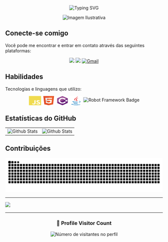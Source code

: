 <div align="center">
  <img src="https://readme-typing-svg.herokuapp.com?font=Fira+Code&weight=600&pause=1000&color=F73131&background=FFFFFF00&width=435&height=53&lines=Bem+vindo+ao+meu+perfil!!!+;Meu+nome+é+Kéure+Passos" alt="Typing SVG" />
</div>

<p align="center">
  <img src="https://media2.dev.to/dynamic/image/width=800%2Cheight=%2Cfit=scale-down%2Cgravity=auto%2Cformat=auto/https%3A%2F%2Fdev-to-uploads.s3.amazonaws.com%2Fuploads%2Farticles%2F2spvnepyxjwyv1geq7mh.gif" alt="Imagem Ilustrativa" width="300"/>
</p>

## Conecte-se comigo

Você pode me encontrar e entrar em contato através das seguintes plataformas:

<p align="center">
  <a href="https://instagram.com/keure_passos" target="_blank"><img src="https://img.shields.io/badge/-Instagram-%23E4405F?style=for-the-badge&logo=instagram&logoColor=white" target="_blank"></a>
  <a href="https://www.linkedin.com/in/k%C3%A9ure-passos-soares-6b6ba8268/" target="_blank"><img src="https://img.shields.io/badge/-LinkedIn-%230077B5?style=for-the-badge&logo=linkedin&logoColor=white" target="_blank"></a>
  <a href="mailto:keurepassos17@gmail.com">
    <img src="https://img.shields.io/badge/-Gmail-%23333?style=for-the-badge&logo=gmail&logoColor=white" alt="Gmail" />
  </a>
</p>

## Habilidades

Tecnologias e linguagens que utilizo:

<p align="center">
  <img align="center" alt="Keure-Js" height="30" width="40" src="https://raw.githubusercontent.com/devicons/devicon/master/icons/javascript/javascript-plain.svg">
  <img align="center" alt="Keure-HTML" height="30" width="40" src="https://raw.githubusercontent.com/devicons/devicon/master/icons/html5/html5-original.svg">
  <img align="center" alt="Keure-Csharp" height="30" width="40" src="https://raw.githubusercontent.com/devicons/devicon/master/icons/csharp/csharp-original.svg">
  <img align="center" alt="Keure-Java" height="30" width="40" src="https://raw.githubusercontent.com/devicons/devicon/master/icons/java/java-original.svg">
  <img src="https://img.shields.io/badge/Robot%20Framework-black?style=for-the-badge&logo=robotframework" alt="Robot Framework Badge">
</p>
</p>

## Estatísticas do GitHub

<table>
  <tr>
    <td>
      <img
        align="left"
        src="https://github-readme-stats.vercel.app/api?username=keurepassos&theme=dark&hide_border=false&include_all_commits=true"
        alt="Github Stats"
      />
    </td>
    <td>
      <img
        align="left"
        src="https://github-readme-stats.vercel.app/api/top-langs/?username=keurepassos&theme=dark&hide_border=false&include_all_commits=true&count_private=true&layout=compact"
        alt="Github Stats"
      />
    </td>
  </tr>
</table>

## Contribuições

<picture>
  <source media="(prefers-color-scheme: dark)" srcset="https://raw.githubusercontent.com/KeurePassos/KeurePassos/output/github-contribution-grid-snake-dark.svg">
  <source media="(prefers-color-scheme: light)" srcset="https://raw.githubusercontent.com/KeurePassos/KeurePassos/output/github-contribution-grid-snake.svg">
  <img alt="github contribution grid snake animation" src="https://raw.githubusercontent.com/KeurePassos/KeurePassos/output/github-contribution-grid-snake.svg">
</picture>

---
 <p>
      <img
      width="800"
      src="https://github-profile-trophy.vercel.app/?username=keurepassos&column=8&theme=darkhub&no-frame=true&no-bg=true"
    />
  </a>
</p>

---
<div align="center">
  <h3><b>📍 Profile Visitor Count</b></h3>
</div>

<p align="center">
  <img
    src="https://profile-counter.glitch.me/keurepassos/count.svg"
    alt="Número de visitantes no perfil"
  />
</p>
